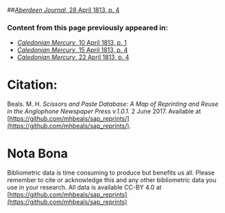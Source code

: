 ##[*Aberdeen Journal*, 28 April 1813, p. 4](https://mhbeals.github.io/sap_html/Aberdeen-Journal/Aberdeen-Journal-28-April-1813-p-4)

### Content from this page previously appeared in:
+ [*Caledonian Mercury*, 10 April 1813, p. 1](https://mhbeals.github.io/sap_html/Caledonian-Mercury/Caledonian-Mercury-10-April-1813-p-1)
+ [*Caledonian Mercury*, 15 April 1813, p. 4](https://mhbeals.github.io/sap_html/Caledonian-Mercury/Caledonian-Mercury-15-April-1813-p-4)
+ [*Caledonian Mercury*, 22 April 1813, p. 4](https://mhbeals.github.io/sap_html/Caledonian-Mercury/Caledonian-Mercury-22-April-1813-p-4)
                    
# Citation: 

Beals. M. H. *Scissors and Paste Database: A Map of Reprinting and Reuse in the Anglophone Newspaper Press v.1.0.1.* 2 June 2017. Available at [https://github.com/mhbeals/sap_reprints/](https://github.com/mhbeals/sap_reprints/). 
                    
# Nota Bona

Bibliometric data is time consuming to produce but benefits us all. Please remember to cite or acknowledge this and any other bibliometric data you use in your research. All data is available CC-BY 4.0 at [https://github.com/mhbeals/sap_reprints](https://github.com/mhbeals/sap_reprints)